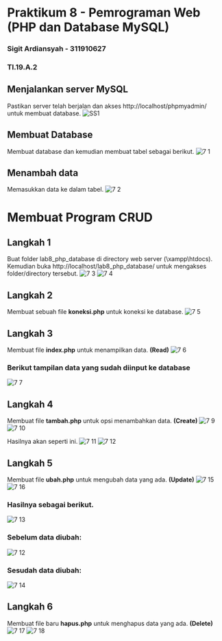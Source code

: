 # Praktikum 8 - Pemrograman Web (PHP dan Database MySQL)

### Sigit Ardiansyah - 311910627

### TI.19.A.2

## Menjalankan server MySQL
Pastikan server telah berjalan dan akses http://localhost/phpmyadmin/ untuk membuat database.
![SS1](https://user-images.githubusercontent.com/56240078/120264210-7a3c8880-c2c7-11eb-8929-daadb3295617.jpg)

## Membuat Database
Membuat database dan kemudian membuat tabel sebagai berikut.
![7 1](https://user-images.githubusercontent.com/56240134/120320848-da095280-c30c-11eb-9537-e5b60d030c0c.png)

## Menambah data
Memasukkan data ke dalam tabel.
![7 2](https://user-images.githubusercontent.com/56240134/120320858-db3a7f80-c30c-11eb-9df7-7661ea6f69bf.png)

# Membuat Program CRUD
## Langkah 1
Buat folder lab8_php_database di directory web server (\xampp\htdocs). Kemudian buka http://localhost/lab8_php_database/ untuk mengakses folder/directory tersebut.
![7 3](https://user-images.githubusercontent.com/56240134/120320860-dc6bac80-c30c-11eb-86a0-f344ff8925dc.png)
![7 4](https://user-images.githubusercontent.com/56240134/120320862-dc6bac80-c30c-11eb-9377-6f6ff1d35436.png)

## Langkah 2
Membuat sebuah file <b>koneksi.php</b> untuk koneksi ke database.
![7 5](https://user-images.githubusercontent.com/56240134/120320868-dd044300-c30c-11eb-99fa-a75fcd4b58aa.png)

## Langkah 3
Membuat file <b>index.php</b> untuk menampilkan data. <b>(Read)</b>
![7 6](https://user-images.githubusercontent.com/56240134/120320872-dd9cd980-c30c-11eb-8909-499e1ac60848.png)

### Berikut tampilan data yang sudah diinput ke database
![7 7](https://user-images.githubusercontent.com/56240134/120320873-de357000-c30c-11eb-819d-07c151ffe640.png)

## Langkah 4
Membuat file <b>tambah.php</b> untuk opsi menambahkan data. <b>(Create)</b>
![7 9](https://user-images.githubusercontent.com/56240134/120320876-dece0680-c30c-11eb-9c5b-c25b9a6b4d9a.png)
![7 10](https://user-images.githubusercontent.com/56240134/120320878-df669d00-c30c-11eb-9aff-d8283d8455fc.png)

Hasilnya akan seperti ini.
![7 11](https://user-images.githubusercontent.com/56240134/120320882-dfff3380-c30c-11eb-83e3-57053cdfb5f6.png)
![7 12](https://user-images.githubusercontent.com/56240134/120320886-e097ca00-c30c-11eb-8c5d-a44023232fc9.png)

## Langkah 5
Membuat file <b>ubah.php</b> untuk mengubah data yang ada. <b>(Update)</b>
![7 15](https://user-images.githubusercontent.com/56240134/120320900-e1c8f700-c30c-11eb-86cf-93ce2d0e5b57.png)
![7 16](https://user-images.githubusercontent.com/56240134/120320903-e2618d80-c30c-11eb-826b-e7c1e2a385f4.png)

### Hasilnya sebagai berikut.
![7 13](https://user-images.githubusercontent.com/56240134/120320895-e1306080-c30c-11eb-8c52-221750983e04.png)
### Sebelum data diubah:
![7 12](https://user-images.githubusercontent.com/56240134/120320886-e097ca00-c30c-11eb-8c5d-a44023232fc9.png)
### Sesudah data diubah:
![7 14](https://user-images.githubusercontent.com/56240134/120320898-e1306080-c30c-11eb-8ce6-c85702af5343.png)

## Langkah 6
Membuat file baru <b>hapus.php</b> untuk menghapus data yang ada. <b>(Delete)</b>
![7 17](https://user-images.githubusercontent.com/56240134/120320906-e2fa2400-c30c-11eb-9e4e-1c27813a4136.png)
![7 18](https://user-images.githubusercontent.com/56240134/120320910-e392ba80-c30c-11eb-8edc-8e64deea0c3b.png)

